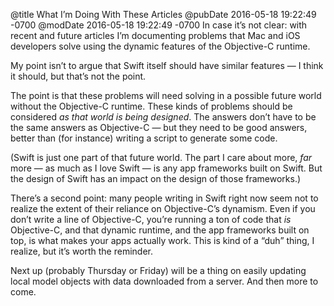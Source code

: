 @title What I’m Doing With These Articles
@pubDate 2016-05-18 19:22:49 -0700
@modDate 2016-05-18 19:22:49 -0700
In case it’s not clear: with recent and future articles I’m documenting problems that Mac and iOS developers solve using the dynamic features of the Objective-C runtime.

My point isn’t to argue that Swift itself should have similar features — I think it should, but that’s not the point.

The point is that these problems will need solving in a possible future world without the Objective-C runtime. These kinds of problems should be considered *as that world is being designed*. The answers don’t have to be the same answers as Objective-C — but they need to be good answers, better than (for instance) writing a script to generate some code.

(Swift is just one part of that future world. The part I care about more, *far* more — as much as I love Swift — is any app frameworks built on Swift. But the design of Swift has an impact on the design of those frameworks.)

There’s a second point: many people writing in Swift right now seem not to realize the extent of their reliance on Objective-C’s dynamism. Even if you don’t write a line of Objective-C, you’re running a ton of code that *is* Objective-C, and that dynamic runtime, and the app frameworks built on top, is what makes your apps actually work. This is kind of a “duh” thing, I realize, but it’s worth the reminder.

Next up (probably Thursday or Friday) will be a thing on easily updating local model objects with data downloaded from a server. And then more to come.
